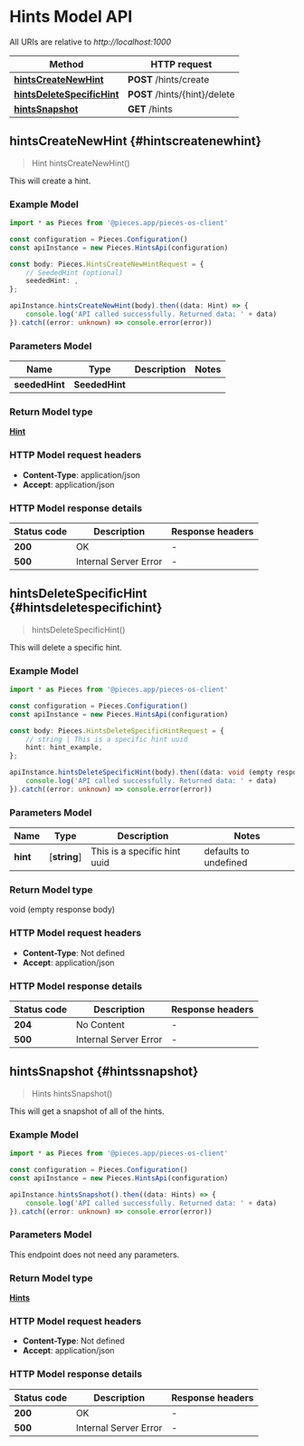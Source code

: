 # Hints Model API

All URIs are relative to *http://localhost:1000*

Method | HTTP request
------------- | -------------
[**hintsCreateNewHint**](HintsApi#hintscreatenewhint) | **POST** /hints/create
[**hintsDeleteSpecificHint**](HintsApi#hintsdeletespecifichint) | **POST** /hints/\{hint\}/delete
[**hintsSnapshot**](HintsApi#hintssnapshot) | **GET** /hints


## **hintsCreateNewHint** {#hintscreatenewhint}
> Hint hintsCreateNewHint()

This will create a hint.

### Example Model

```typescript
import * as Pieces from '@pieces.app/pieces-os-client'

const configuration = Pieces.Configuration()
const apiInstance = new Pieces.HintsApi(configuration)

const body: Pieces.HintsCreateNewHintRequest = {
    // SeededHint (optional)
    seededHint: ,
};

apiInstance.hintsCreateNewHint(body).then((data: Hint) => {
    console.log('API called successfully. Returned data: ' + data)
}).catch((error: unknown) => console.error(error))
```

### Parameters Model

Name | Type | Description  | Notes
------------- | ------------- | ------------- | -------------
 **seededHint** | **SeededHint**|  |


### Return Model type

[**Hint**](../models/Hint)

### HTTP Model request headers

- **Content-Type**: application/json
- **Accept**: application/json


### HTTP Model response details
| Status code | Description | Response headers
|-------------|-------------|------------------
**200** | OK |  -  |
**500** | Internal Server Error |  -  |

## **hintsDeleteSpecificHint** {#hintsdeletespecifichint}
> hintsDeleteSpecificHint()

This will delete a specific hint.

### Example Model

```typescript
import * as Pieces from '@pieces.app/pieces-os-client'

const configuration = Pieces.Configuration()
const apiInstance = new Pieces.HintsApi(configuration)

const body: Pieces.HintsDeleteSpecificHintRequest = {
    // string | This is a specific hint uuid
    hint: hint_example,
};

apiInstance.hintsDeleteSpecificHint(body).then((data: void (empty response body)) => {
    console.log('API called successfully. Returned data: ' + data)
}).catch((error: unknown) => console.error(error))
```

### Parameters Model

Name | Type | Description  | Notes
------------- | ------------- | ------------- | -------------
 **hint** | [**string**] | This is a specific hint uuid | defaults to undefined


### Return Model type

void (empty response body)

### HTTP Model request headers

- **Content-Type**: Not defined
- **Accept**: application/json


### HTTP Model response details
| Status code | Description | Response headers
|-------------|-------------|------------------
**204** | No Content |  -  |
**500** | Internal Server Error |  -  |

## **hintsSnapshot** {#hintssnapshot}
> Hints hintsSnapshot()

This will get a snapshot of all of the hints.

### Example Model

```typescript
import * as Pieces from '@pieces.app/pieces-os-client'

const configuration = Pieces.Configuration()
const apiInstance = new Pieces.HintsApi(configuration)

apiInstance.hintsSnapshot().then((data: Hints) => {
    console.log('API called successfully. Returned data: ' + data)
}).catch((error: unknown) => console.error(error))
```

### Parameters Model
This endpoint does not need any parameters.


### Return Model type

[**Hints**](../models/Hints)

### HTTP Model request headers

- **Content-Type**: Not defined
- **Accept**: application/json


### HTTP Model response details
| Status code | Description | Response headers
|-------------|-------------|------------------
**200** | OK |  -  |
**500** | Internal Server Error |  -  |


